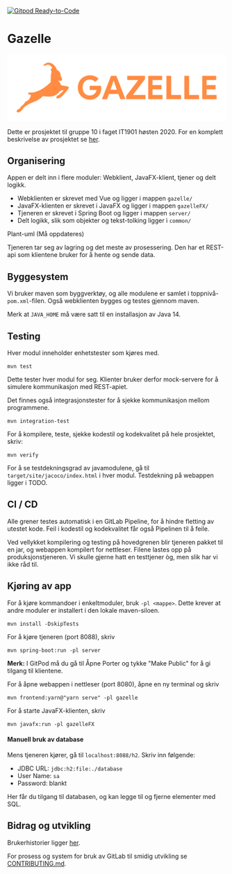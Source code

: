 [![Gitpod Ready-to-Code](https://img.shields.io/badge/Gitpod-Ready--to--Code-blue?logo=gitpod)](https://gitpod.idi.ntnu.no/#https://gitlab.stud.idi.ntnu.no/it1901/groups-2020/gr2010/gr2010) 

# Gazelle

![Gazelle logo](assets/logo.svg)

Dette er prosjektet til gruppe 10 i faget IT1901 høsten 2020.
For en komplett beskrivelse av prosjektet se [her](gazelle/README.md).

## Organisering
Appen er delt inn i flere moduler: Webklient, JavaFX-klient, tjener og delt logikk.
 - Webklienten er skrevet med Vue og ligger i mappen `gazelle/`
 - JavaFX-klienten er skrevet i JavaFX og ligger i mappen `gazelleFX/`
 - Tjeneren er skrevet i Spring Boot og ligger i mappen `server/`
 - Delt logikk, slik som objekter og tekst-tolking ligger i `common/`

Plant-uml (Må oppdateres)

Tjeneren tar seg av lagring og det meste av prosessering.
Den har et REST-api som klientene bruker for å hente og sende data.

## Byggesystem
Vi bruker maven som byggverktøy, og alle modulene er samlet i toppnivå-`pom.xml`-filen.
Også webklienten bygges og testes gjennom maven.

Merk at `JAVA_HOME` må være satt til en installasjon av Java 14.

## Testing
Hver modul inneholder enhetstester som kjøres med.
```
mvn test
```
Dette tester hver modul for seg.
Klienter bruker derfor mock-servere for å simulere kommunikasjon med REST-apiet.

Det finnes også integrasjonstester for å sjekke kommunikasjon mellom programmene.
```
mvn integration-test
```

For å kompilere, teste, sjekke kodestil og kodekvalitet på hele prosjektet, skriv:
```
mvn verify
```
For å se testdekningsgrad av javamodulene, gå til ```target/site/jacoco/index.html``` i hver modul.
Testdekning på webappen ligger i TODO.

## CI / CD
Alle grener testes automatisk i en GitLab Pipeline, for å hindre fletting av utestet kode.
Feil i kodestil og kodekvalitet får også Pipelinen til å feile.

Ved vellykket kompilering og testing på hovedgrenen blir tjeneren pakket til en jar, og
webappen kompilert for nettleser. Filene lastes opp på produksjonstjeneren.
Vi skulle gjerne hatt en testtjener òg, men slik har vi ikke råd til.

## Kjøring av app
For å kjøre kommandoer i enkeltmoduler, bruk `-pl <mappe>`.
Dette krever at andre moduler er installert i den lokale maven-siloen.
```
mvn install -DskipTests
```

For å kjøre tjeneren (port 8088), skriv
```
mvn spring-boot:run -pl server
```
**Merk:** I GitPod må du gå til Åpne Porter og tykke "Make Public" for å gi tilgang til klientene.

For å åpne webappen i nettleser (port 8080), åpne en ny terminal og skriv
```
mvn frontend:yarn@"yarn serve" -pl gazelle
```

For å starte JavaFX-klienten, skriv
```
mvn javafx:run -pl gazelleFX
```

#### Manuell bruk av database
Mens tjeneren kjører, gå til `localhost:8088/h2`. Skriv inn følgende:
 - JDBC URL: `jdbc:h2:file:./database`
 - User Name: `sa`
 - Password: blankt

Her får du tilgang til databasen, og kan legge til og fjerne elementer med SQL.
 
## Bidrag og utvikling

Brukerhistorier ligger [her](/brukerhistorier/brukerhistorier.md).

For prosess og system for bruk av GitLab til smidig utvikling se [CONTRIBUTING.md](/CONTRIBUTING.md).